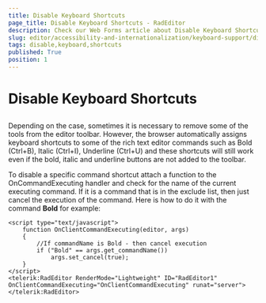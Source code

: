 ```yaml
---
title: Disable Keyboard Shortcuts
page_title: Disable Keyboard Shortcuts - RadEditor
description: Check our Web Forms article about Disable Keyboard Shortcuts.
slug: editor/accessibility-and-internationalization/keyboard-support/disable-keyboard-shortcuts
tags: disable,keyboard,shortcuts
published: True
position: 1
---
```


# Disable Keyboard Shortcuts



## 

Depending on the case, sometimes it is necessary to remove some of the tools from the editor toolbar. However, the browser automatically assigns keyboard shortcuts to some of the rich text editor commands such as Bold (Ctrl+B), Italic (Ctrl+I), Underline (Ctrl+U) and these shortcuts will still work even if the bold, italic and underline buttons are not added to the toolbar.

To disable a specific command shortcut attach a function to the OnCommandExecuting handler and check for the name of the current executing command. If it is a command that is in the exclude list, then just cancel the execution of the command. Here is how to do it with the command **Bold** for example:

````ASP.NET
<script type="text/javascript">
	function OnClientCommandExecuting(editor, args)
	{
		//If commandName is Bold - then cancel execution
		if ("Bold" == args.get_commandName()) 
			args.set_cancel(true);
	}
</script>
<telerik:RadEditor RenderMode="Lightweight" ID="RadEditor1" OnClientCommandExecuting="OnClientCommandExecuting" runat="server">
</telerik:RadEditor>
````


